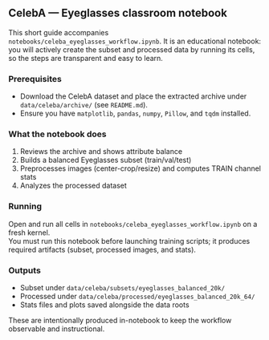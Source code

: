 ## CelebA — Eyeglasses classroom notebook

This short guide accompanies `notebooks/celeba_eyeglasses_workflow.ipynb`.
It is an educational notebook: you will actively create the subset and processed data by running its cells, so the steps are transparent and easy to learn.

### Prerequisites
- Download the CelebA dataset and place the extracted archive under `data/celeba/archive/` (see `README.md`).
- Ensure you have `matplotlib`, `pandas`, `numpy`, `Pillow`, and `tqdm` installed.

### What the notebook does
1. Reviews the archive and shows attribute balance
2. Builds a balanced Eyeglasses subset (train/val/test)
3. Preprocesses images (center-crop/resize) and computes TRAIN channel stats
4. Analyzes the processed dataset

### Running
Open and run all cells in `notebooks/celeba_eyeglasses_workflow.ipynb` on a fresh kernel.  
You must run this notebook before launching training scripts; it produces required artifacts (subset, processed images, and stats).

### Outputs
- Subset under `data/celeba/subsets/eyeglasses_balanced_20k/`
- Processed under `data/celeba/processed/eyeglasses_balanced_20k_64/`
- Stats files and plots saved alongside the data roots

These are intentionally produced in-notebook to keep the workflow observable and instructional.


